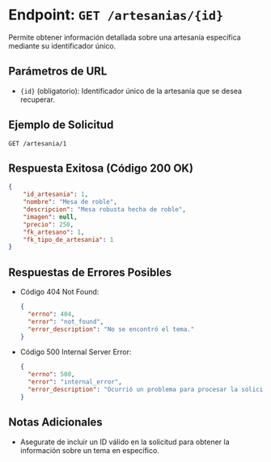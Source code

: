 # Endpoint: `GET /artesanias/{id}`

Permite obtener información detallada sobre una artesanía específica mediante su identificador único.

## Parámetros de URL
- `{id}` (obligatorio): Identificador único de la artesanía que se desea recuperar.

## Ejemplo de Solicitud
```http
GET /artesania/1
```

## Respuesta Exitosa (Código 200 OK)
```json
{
    "id_artesania": 1,
    "nombre": "Mesa de roble",
    "descripcion": "Mesa robusta hecha de roble",
    "imagen": null,
    "precio": 250,
    "fk_artesano": 1,
    "fk_tipo_de_artesania": 1
}
```

## Respuestas de Errores Posibles
- Código 404 Not Found:

  ```json
  {
    "errno": 404,
    "error": "not_found",
    "error_description": "No se encontró el tema."
  }
  ```

- Código 500 Internal Server Error:
  ```json
  {
    "errno": 500,
    "error": "internal_error",
    "error_description": "Ocurrió un problema para procesar la solicitud"
  }
  ``` 

## Notas Adicionales

- Asegurate de incluir un ID válido en la solicitud para obtener la información
  sobre un tema en específico.